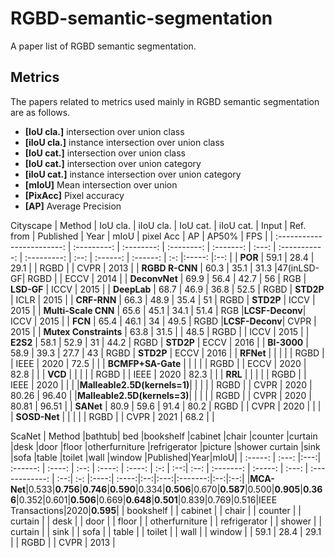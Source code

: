 # RGBD-semantic-segmentation
A paper list of RGBD semantic segmentation.


## Metrics
The papers related to metrics used mainly in RGBD semantic segmentation are as follows.

- **[IoU cla.]** intersection over union class
- **[iIoU cla.]** instance intersection over union class
- **[IoU cat.]** intersection over union class
- **[IoU cat.]** intersection over union category
- **[iIoU cat.]** instance intersection over union category
- **[mIoU]** Mean intersection over union
- **[PixAcc]**  Pixel  accuracy
- **[AP]**  Average Precision 

Cityscape
|           Method           |   IoU cla.  |  iIoU cla. |  IoU cat.  | iIoU cat. | Input |   Ref. from   |  Published  | Year |     mIoU    |   pixel Acc  | AP  | AP50%  | FPS |
| :------------------------: | :---------: | :--------: | :--------: | :-------: | :---: | :-----------: | :---------: | :--: |   :------:  |   :------:   | :-: |:-----: |:--: |
|          **POR**           |    59.1     |   28.4     |    29.1    |           | RGBD  |               |    CVPR     | 2013 |
|       **RGBD R-CNN**       |    60.3     |   35.1     |    31.3    |47(inLSD-GF| RGBD  |               |    ECCV     | 2014 |
|       **DeconvNet**        |    69.9     |   56.4     |    42.7    |      56   |  RGB  |  **LSD-GF**   |    ICCV     | 2015 |
|        **DeepLab**         |    68.7     |   46.9     |    36.8    |     52.5  | RGBD  |   **STD2P**   |    ICLR     | 2015 |
|        **CRF-RNN**         |    66.3     |   48.9     |    35.4    |      51   | RGBD  |   **STD2P**   |    ICCV     | 2015 |
|    **Multi-Scale  CNN**    |    65.6     |   45.1     |    34.1    |     51.4  |  RGB  |**LCSF-Deconv**|    ICCV     | 2015 |
|          **FCN**           |    65.4     |   46.1     |     34     |     49.5  | RGBD  |**LCSF-Deconv**|    CVPR     | 2015 |
|   **Mutex  Constraints**   |    63.8     |   31.5     |            | 48.5      | RGBD  |               |    ICCV     | 2015 |
|          **E2S2**          |    58.1     |   52.9     |     31     |     44.2  | RGBD  |   **STD2P**   |    ECCV     | 2016 |
|        **BI-3000**         |    58.9     |   39.3     |    27.7    |      43   | RGBD  |   **STD2P**   |    ECCV     | 2016 |
|        **RFNet**           |             |            |            |           | RGBD  |               |    IEEE     | 2020 |    72.5    |             |
|      **BCMFP+SA-Gate**     |             |            |            |           | RGBD  |               |    ECCV     | 2020 |    82.8    |             |
|          **VCD**           |             |            |            |           | RGBD  |               |    IEEE     | 2020 |    82.3    |             | 
|          **RRL**           |             |            |            |           | RGBD  |               |    IEEE     | 2020 |            |             |
|**Malleable2.5D(kernels=1)**|             |            |            |           | RGBD  |               |    CVPR     | 2020 |    80.26   |   96.40     |
|**Malleable2.5D(kernels=3)**|             |            |            |           | RGBD  |               |    CVPR     | 2020 |    80.81   |   96.51     |
|          **SANet**         |     80.9    |   59.6     |    91.4    |    80.2   | RGBD  |               |    CVPR     | 2020 |            |             |
|       **SOSD-Net**         |             |            |            |           | RGBD  |               |    CVPR     | 2021 |    68.2    |             |

ScaNet
|  Method |bathtub| bed |bookshelf |cabinet |chair |counter |curtain |desk |door |floor |otherfurniture |refrigerator |picture |shower curtain |sink |sofa |table |toilet |wall |window |Published|Year|mIoU| 
| :-----: | :---: |:---:| :------: | :----: | :--: | :----: | :----: | :-: | :--:| :--: |   :-------:   |   :-----:   | :---: | :------------: | :--:| :-: |:----:| :----:|:--:|:---:|:-------:|:--:|:--:|
|**MCA-Net**|0.533|**0.756**|**0.746**|**0.590**|0.334|**0.506**|0.670|**0.587**|0.500|**0.905**|**0.366**|0.352|0.601|**0.506**|0.669|**0.648**|**0.501**|0.839|0.769|0.516|IEEE Transactions|2020|**0.595**|
|  bookshelf |
|     cabinet    |
|     chair      |
|     counter    |
|     curtain    |
|     desk       |
|     door       |
|     floor       |
| otherfurniture |
|   refrigerator |
|     shower     |
|     curtain    |
|     sink       |
|     sofa       |
|     table      |
|     toilet     |
|     wall       |
|     window     |
|    59.1     |    28.4     |    29.1    |             | RGBD  |                 |    CVPR     | 2013 |


